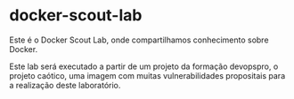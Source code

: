 # docker-scout-lab
Este é o Docker Scout Lab, onde compartilhamos conhecimento sobre Docker.

Este lab será executado a partir de um projeto da formação devopspro, o projeto caótico, uma imagem com muitas vulnerabilidades propositais para a realização deste laboratório.